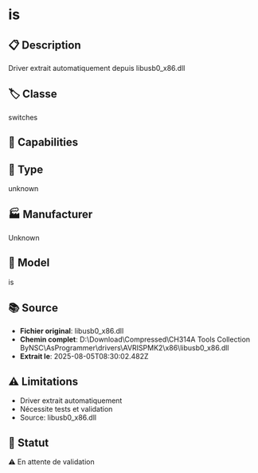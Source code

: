 # is

## 📋 Description
Driver extrait automatiquement depuis libusb0_x86.dll

## 🏷️ Classe
switches

## 🔧 Capabilities


## 📡 Type
unknown

## 🏭 Manufacturer
Unknown

## 📱 Model
is

## 📚 Source
- **Fichier original**: libusb0_x86.dll
- **Chemin complet**: D:\Download\Compressed\CH314A Tools Collection ByNSC\AsProgrammer\drivers\AVRISPMK2\x86\libusb0_x86.dll
- **Extrait le**: 2025-08-05T08:30:02.482Z

## ⚠️ Limitations
- Driver extrait automatiquement
- Nécessite tests et validation
- Source: libusb0_x86.dll

## 🚀 Statut
⚠️ En attente de validation
